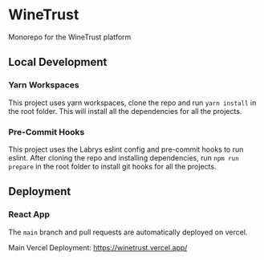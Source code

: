 # WineTrust

Monorepo for the WineTrust platform

## Local Development

### Yarn Workspaces

This project uses yarn workspaces, clone the repo and run `yarn install` in the root folder. This will install all the dependencies for all the projects.

### Pre-Commit Hooks

This project uses the Labrys eslint config and pre-commit hooks to run eslint. After cloning the repo and installing dependencies, run `npm run prepare` in the root folder to install git hooks for all the projects.

## Deployment

### React App

The `main` branch and pull requests are automatically deployed on vercel.

Main Vercel Deployment: https://winetrust.vercel.app/
